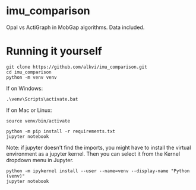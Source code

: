 # imu_comparison

Opal vs ActiGraph in MobGap algorithms. Data included.

# Running it yourself

~~~
git clone https://github.com/alkvi/imu_comparison.git
cd imu_comparison
python -m venv venv
~~~

If on Windows:

~~~
.\venv\Scripts\activate.bat
~~~

If on Mac or Linux:

~~~
source venv/bin/activate
~~~

~~~
python -m pip install -r requirements.txt
jupyter notebook
~~~

Note: if jupyter doesn't find the imports, you might have to install the virtual environment as a jupyter kernel. Then you can select it from the Kernel dropdown menu in Jupyter.

~~~
python -m ipykernel install --user --name=venv --display-name "Python (venv)"
jupyter notebook
~~~
